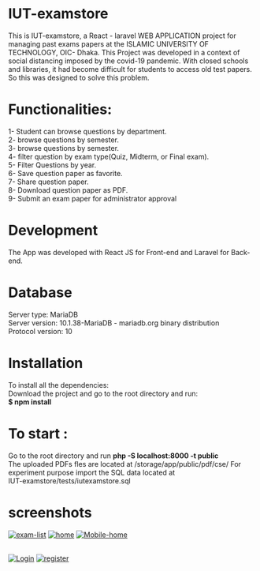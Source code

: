 # IUT-examstore 
This is IUT-examstore, a  React - laravel WEB APPLICATION project for managing past exams papers at the ISLAMIC UNIVERSITY OF TECHNOLOGY, OIC- Dhaka.
This Project was developed in a context of social distancing imposed by the covid-19 pandemic. With closed schools and libraries, it
had become difficult for students to access old test papers. So this was designed to solve this problem. 
# Functionalities:
1- Student can browse questions by department.  
2- browse questions by semester.  
3- browse questions by semester.   
4- filter question by exam type(Quiz, Midterm, or Final exam).   
5- Filter Questions by year.  
6- Save question paper as favorite.   
7- Share question paper.  
8- Download question paper as PDF.  
9- Submit an exam paper for administrator approval 

# Development
The App was developed with React JS for Front-end and Laravel for Back-end.  
# Database 
Server type: MariaDB  
Server version: 10.1.38-MariaDB - mariadb.org binary distribution  
Protocol version: 10

 # Installation
To install all the dependencies:   
Download the project and go to the root directory and run:  
 **$ npm install**
 # To start :  
 Go to the root directory and run **php -S localhost:8000 -t public**  
 The uploaded PDFs fles are located at /storage/app/public/pdf/cse/
 For experiment purpose import the SQL data located at  
 IUT-examstore/tests/iutexamstore.sql
 
 # screenshots

<a href="https://postimg.cc/N52XVywJ" target="_blank"><img src="https://i.postimg.cc/N52XVywJ/exam-list.png" alt="exam-list"/></a> <a href="https://postimg.cc/GHDBKZk6" target="_blank"><img src="https://i.postimg.cc/GHDBKZk6/home.png" alt="home"/></a> <a href="https://postimg.cc/n9ckBnj8" target="_blank"><img src="https://i.postimg.cc/n9ckBnj8/Mobile-home.png" alt="Mobile-home"/></a><br/><br/>

<a href="https://postimg.cc/ftK4yX1x" target="_blank"><img src="https://i.postimg.cc/ftK4yX1x/Login.png" alt="Login"/></a> <a href="https://postimg.cc/rRFBrsL7" target="_blank"><img src="https://i.postimg.cc/rRFBrsL7/register.png" alt="register"/></a><br/><br/>


